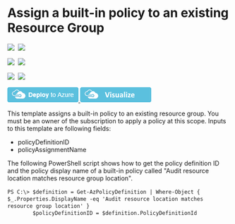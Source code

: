 # Assign a built-in policy to an existing Resource Group

<IMG SRC="https://azbotstorage.blob.core.windows.net/badges/101-azurepolicy-assign-builtinpolicy-resourcegroup/PublicLastTestDate.svg" />&nbsp;
<IMG SRC="https://azbotstorage.blob.core.windows.net/badges/101-azurepolicy-assign-builtinpolicy-resourcegroup/PublicDeployment.svg" />&nbsp;

<IMG SRC="https://azbotstorage.blob.core.windows.net/badges/101-azurepolicy-assign-builtinpolicy-resourcegroup/FairfaxLastTestDate.svg" />&nbsp;
<IMG SRC="https://azbotstorage.blob.core.windows.net/badges/101-azurepolicy-assign-builtinpolicy-resourcegroup/FairfaxDeployment.svg" />&nbsp;

<IMG SRC="https://azbotstorage.blob.core.windows.net/badges/101-azurepolicy-assign-builtinpolicy-resourcegroup/BestPracticeResult.svg" />&nbsp;
<IMG SRC="https://azbotstorage.blob.core.windows.net/badges/101-azurepolicy-assign-builtinpolicy-resourcegroup/CredScanResult.svg" />&nbsp;

<a href="https://portal.azure.com/#create/Microsoft.Template/uri/https%3A%2F%2Fraw.githubusercontent.com%2FAzure%2Fazure-quickstart-templates%2Fmaster%2F101-azurepolicy-assign-buildinpolicy-resourcegroup%2Fazuredeploy.json" target="_blank">
    <img src="https://raw.githubusercontent.com/Azure/azure-quickstart-templates/master/1-CONTRIBUTION-GUIDE/images/deploytoazure.png"/>
</a>
<a href="http://armviz.io/#/?load=https%3A%2F%2Fraw.githubusercontent.com%2FAzure%2Fazure-quickstart-templates%2Fmaster%2F101-azurepolicy-assign-buildinpolicy-resourcegroup%2Fazuredeploy.json" target="_blank">
  <img src="https://raw.githubusercontent.com/Azure/azure-quickstart-templates/master/1-CONTRIBUTION-GUIDE/images/visualizebutton.png"/>
</a>

This template assigns a built-in policy to an existing resource group. You must be an owner of the subscription to apply a policy at this scope. Inputs to this template are following fields:

- policyDefinitionID
- policyAssignmentName

The following PowerShell script shows how to get the policy definition ID and the policy display name of a built-in policy called "Audit resource location matches resource group location". 

    PS C:\> $definition = Get-AzPolicyDefinition | Where-Object { $_.Properties.DisplayName -eq 'Audit resource location matches resource group location' }
            $policyDefinitionID = $definition.PolicyDefinitionId
